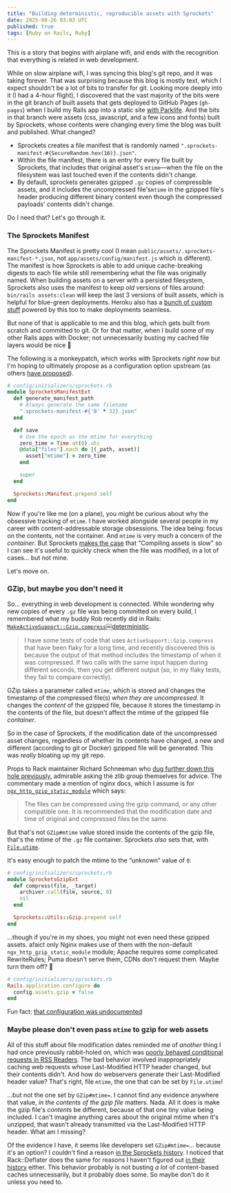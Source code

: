 ```yaml
---
title: "Building deterministic, reproducible assets with Sprockets"
date: 2025-08-26 03:03 UTC
published: true
tags: [Ruby on Rails, Ruby]
---
```


This is a story that begins with airplane wifi, and ends with the recognition that everything is related in web development.

While on slow airplane wifi, I was syncing this blog's git repo, and it was taking forever. That was surprising because this blog is mostly text, which I expect shouldn't be a lot of bits to transfer for git. Looking more deeply into it (I had a 4-hour flight), I discovered that the vast majority of the bits were in the git branch of built assets that gets deployed to GitHub Pages (`gh-pages`) when I build my Rails app into a static site [with Parklife](https://island94.org/2025/01/living-parklife-with-rails-coming-from-jekyll). And the bits in that branch were assets (css, javascript, and a few icons and fonts) built by Sprockets, whose contents were changing every time the blog was built and published. What changed?

- Sprockets creates a file manifest that is randomly named `".sprockets-manifest-#{SecureRandom.hex(16)}.json"`.
- Within the file manifest, there is an entry for every file built by Sprockets, that includes that original asset's `mtime`—when the file on the filesystem was last touched even if the contents didn't change.
- By default, sprockets generates gzipped `.gz` copies of compressible assets, and it includes the uncompressed file's`mtime` in the gzipped file's header producing different binary content even though the compressed payloads' contents didn't change.

Do I need that? Let's go through it.

### The Sprockets Manifest

The Sprockets Manifest is pretty cool (I mean `public/assets/.sprockets-manifest-*.json`, not `app/assets/config/manifest.js` which is different). The manifest is how Sprockets is able to add unique cache-breaking digests to each file while still remembering what the file was originally named. When building assets on a server with a persisted filesystem, Sprockets also uses the manifest to keep _old_ versions of files around: `bin/rails assets:clean` will keep the last 3 versions of built assets, which is helpful for blue-green deployments. Heroku also has a [bunch of custom stuff](https://devcenter.heroku.com/articles/rails-4-asset-pipeline#multiple-versions) powered by this too to make deployments seamless.

But none of that is applicable to me and this blog, which gets built from scratch and committed to git. Or for that matter, when I build some of my other Rails apps with Docker; not unnecessarily busting my cached file layers would be nice 💅

The following is a monkeypatch, which works with Sprockets _right now_ but I'm hoping to ultimately propose as a configuration option upstream (as others [have proposed](https://github.com/rails/sprockets/issues/707)).

```ruby
# config/initializers/sprockets.rb
module SprocketsManifestExt
  def generate_manifest_path
    # Always generate the same filename
    ".sprockets-manifest-#{'0' * 32}.json"
  end

  def save
    # Use the epoch as the mtime for everything
    zero_time = Time.at(0).utc
    @data["files"].each do |(_path, asset)|
      asset["mtime"] = zero_time
    end

    super
  end

  Sprockets::Manifest.prepend self
end
```

Now if you're like me (on a plane), you might be curious about why the obsessive tracking of `mtime`. I have worked alongside several people in my career with content-addressable storage obsessions. The idea being: focus on the contents, not the container. And `mtime` is very much a concern of the _container_. But Sprockets [makes the case](https://github.com/rails/sprockets/blob/58759051635c3d660421908702b6ade729dd4ab8/README.md#cache) that "Compiling assets is slow" so I can see it's useful to quickly check when the file was modified, in a lot of cases… but not mine.

Let's move on.

### GZip, but maybe you don't need it

So… everything in web development is connected. While wondering why new copies of every `.gz` file was being committed on every build, I remembered what my buddy Rob recently did in Rails: [`MakeActiveSupport::Gzip.compress`￼deterministic](https://github.com/rails/rails/pull/55382).

> I have some tests of code that uses `ActiveSupport::Gzip.compress` that have been flaky for a long time, and recently discovered this is because the output of that method includes the timestamp of when it was compressed. If two calls with the same input happen during different seconds, then you get different output (so, in my flaky tests, they fail to compare correctly).

GZip takes a parameter called `mtime`, which is stored and changes the timestamp of the compressed file(s) _when they are uncompressed_. It changes the _content_ of the gzipped file, because it stores the timestamp in the contents of the file, but doesn't affect the mtime of the gzipped file _container_.

So in the case of Sprockets, if the modification date of the uncompressed asset changes, regardless of whether its contents have changed, a new and different (according to git or Docker) gzipped file will be generated. This was _really_ bloating up my git repo.

Props to Rack maintainer Richard Schneeman who [dug further down this hole previously](https://github.com/rails/sprockets/pull/197#issuecomment-162954641), admirable asking the zlib group themselves for advice. The commentary made a mention of nginx docs, which I assume is for [`ngx_http_gzip_static_module`](https://nginx.org/en/docs/http/ngx_http_gzip_static_module.html) which says:

> The files can be compressed using the gzip command, or any other compatible one. It is recommended that the modification date and time of original and compressed files be the same.

But that's not `GZip#mtime` value stored inside the contents of the gzip file, that's the mtime of the `.gz` file container. Sprockets _also_ sets that, with [`File.utime`](https://github.com/rails/sprockets/blob/4dff018b9271c37b09889e829f8926d1c5379731/lib/sprockets/utils/gzip.rb#L19C11-L19C22).

It's easy enough to patch the mtime to the “unknown” value of `0`:

```ruby
# config/initializers/sprockets.rb
module SprocketsGzipExt
  def compress(file, _target)
    archiver.call(file, source, 0)
    nil
  end

  Sprockets::Utils::Gzip.prepend self
end
```

…though if you're in my shoes, you might not even need these gzipped assets. afaict only Nginx makes use of them with the non-default `ngx_http_gzip_static_module` module; Apache requires some complicated RewriteRules; Puma doesn't serve them, CDNs don't request them. Maybe turn them off? 🤷

```ruby
# config/initializers/sprockets.rb
Rails.application.configure do
  config.assets.gzip = false
end
```

Fun fact: [that configuration was undocumented](https://github.com/rails/sprockets-rails/pull/551)

### Maybe please don't even pass `mtime` to gzip for web assets

All of this stuff about file modification dates reminded me of _another_ thing I had once previously rabbit-holed on, which was [poorly behaved conditional requests in RSS Readers](https://github.com/feedbin/feedbin/issues/726). The bad behavior involved inappropriately caching web requests whose Last-Modified HTTP header changed, but their contents didn't. And how do webservers generate their Last-Modified header value? That's right, file `mtime`, the one that can be set by `File.utime`!

…but not the one set by `GZip#mtime=`. I cannot find any evidence anywhere that value, _in the contents of the gzip file_ matters. Nada. All it does is make the gzip file's _contents_ be different, because of that one tiny value being included. I can't imagine anything cares about the original mtime when it's unzipped, that wasn't already transmitted via the Last-Modified HTTP header. What am I missing?

Of the evidence I have, it seems like developers set `GZip#mtime=`… because it's an option? I couldn't find a reason [in the Sprockets history](https://github.com/rack/rack/commit/d2d51ff05966b36c40dc9439437e82d0a23f2b88). I noticed that Rack::Deflater does the same for reasons I haven't figured out [in their history](https://github.com/rack/rack/commit/d2d51ff05966b36c40dc9439437e82d0a23f2b88) either.  This behavior probably is not busting _a lot_ of content-based caches unnecessarily, but it probably does some. So maybe don't do it unless you need to.
